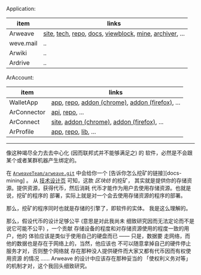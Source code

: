 
[tech]: https://arweave.org/technology
[site]: https://arweave.org
[repo]: https://github.com/ArweaveTeam/arweave.git
[docs]: https://docs.arweave.org

[viewblock]: https://viewblock.io/arweave

Application: 

[docs.mining]: https://docs.arweave.org/info/mining
[tool.firefox]: https://addons.mozilla.org/firefox/addon/arweave

[jsclient.repo]: https://github.com/ArweaveTeam/arweave-js.git
[smart.repo]: https://github.com/ArweaveTeam/SmartWeave.git
[weavemail.repo]: https://github.com/ArweaveTeam/weavemail.git

[arwiki]: https://arwiki.wiki
[arwiki.repo]: https://github.com/luckyr13/arwiki.git

[permacommunity]: https://community.xyz

[ardrive]: https://ardrive.io
[ardrive.app]: https://app.ardrive.io
[ardrive.intro]: https://ardrive.io/what-is-ardrive

[verto]: https://verto.exchange/app
[verto.repo-alpha]: https://github.com/useverto/verto.git
[verto.repo]: https://github.com/useverto/interface.git

[permapages]: https://permapages.app

[ar.io]: https://ar.io

[metaweave.account]: https://account.metaweave.xyz

| item | links |
| -- | -- |
| Arweave | [site], [tech], [repo], [docs], [viewblock], [mine][docs.mining], [archiver][tool.firefox], ... |
| weve.mail | .. |
| Arwiki | .. |
| Ardrive | .. |




ArAccount: 

[app]: https://arweave.app
[app.chrome]: https://chrome.google.com/webstore/detail/arweaveapp/hloekinecmafifaghekdjepphlabepkl
[app.firefox]: https://addons.mozilla.org/firefox/addon/arweave-app
[app.repo]: https://github.com/jfbeats/ArweaveWebWallet.git

[arconnect]: https://arconnect.io
[arconnect.chrome]: https://chrome.google.com/webstore/detail/arconnect/einnioafmpimabjcddiinlhmijaionap
[arconnect.firefox]:https://addons.mozilla.org/firefox/addon/arconnect

[arconnector]: https://jfbeats.github.io/ArweaveWalletConnector
[arconnector.repo]: https://github.com/jfbeats/ArweaveWalletConnector.git

[arprofile]: https://arprofile.org
[arprofile.lib::arweave-account.repo]: https://github.com/MetaweaveTeam/arweave-account.git
[arprofile.repo]: https://github.com/MetaweaveTeam/ArProfile.git


| item | links |
| -- | -- |
| WalletApp | [app], [repo][app.repo], [addon (chrome)][app.chrome], [addon (firefox)][app.firefox], ... |
| ArConnector | [api][arconnector], [repo][arconnector.repo], ... |
| ArConnect | [site][arconnect], [addon (chrome)][arconnect.chrome], [addon (firefox)][arconnect.firefox], ... |
| ArProfile | [app][arprofile], [repo][arprofile.repo], [lib][arprofile.lib::arweave-account.repo], ... |







----------

像这种竭尽全力去去中心化 (因而联邦式并不能够满足之) 的
软件，必然是不会跟某个或者某群机器产生绑定的。

在 [`ArweaveTeam/arweave.git`][repo] 中会给你一个
 [告诉你怎么挖矿的链接][docs-mining] 。
从 [技术设计页][tech] 可知，这款 *区块纺* 的挖矿，
其实就是提供你的存储资源。提供资源，获得代币，然后消耗
代币才能作为用户去使用存储资源。也就是说，挖矿的程序的
部署，实际上就是对一个会去使用存储资源的程序的部署。

那么，挖矿的程序同时也就是存储的引擎了，即软件的实体。
我是这么理解的。

那么，假设代币的设计足够公平 (意思是对此我尚未
细致研究因而无法定论而不是说它可能不公平) ，一个贡献
存储设备的程度和对存储资源使用的程度一致的用户，他的
体验应该是类似于使用自己的硬盘而已 —— 只是，数据要
走网络，而他的数据也是存在于网络上的，当然，他应该也
不可以随意拿掉自己的硬件停止服务才对，否则整个网络就
存在那种没人提供硬件而大家又都有代币因而有权使用资源
的情况 …… Arweave 的设计中应该存在那种妥当的
「使权利义务对等」的机制才对，这个我回头细致研究。
